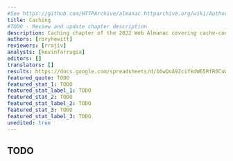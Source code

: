```yaml
---
#See https://github.com/HTTPArchive/almanac.httparchive.org/wiki/Authors'-Guide#metadata-to-add-at-the-top-of-your-chapters
title: Caching
#TODO - Review and update chapter description
description: Caching chapter of the 2022 Web Almanac covering cache-control, expires, TTLs, validity, vary, set-cookies, service workers and opportunities.
authors: [roryhewitt]
reviewers: [rrajiv]
analysts: [kevinfarrugia]
editors: []
translators: []
results: https://docs.google.com/spreadsheets/d/16wQoA9ZciYkdW65RfR6CuW9H8TdMTQjhLuTSvVlN_rs/
featured_quote: TODO
featured_stat_1: TODO
featured_stat_label_1: TODO
featured_stat_2: TODO
featured_stat_label_2: TODO
featured_stat_3: TODO
featured_stat_label_3: TODO
unedited: true
---
```


## TODO
